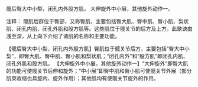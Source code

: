 髋后臀大中小梨，闭孔内外股方肌，
大伸旋外中小展，其他旋外动作一。

注释：
髋肌后群位于臀部，又称臀肌，主要包括臀大肌、臀中肌、臀小肌、梨状肌、闭孔内肌、闭孔外肌和股方肌等。这些肌位于髋关节的后方及上方。此歌诀由浅至深，从上向下介绍了诸肌的名称和主要功能。

【髋后臀大中小梨，闭孔内外股方肌】臀肌位于髋关节后方，主要包括“臀大中小梨”，即臀大肌、臀中肌、臀小肌和梨状肌；“闭孔内外”和“股方肌”即闭孔内肌、闭孔外肌和股方肌。
【大伸旋外中小展，其他旋外动作一】“大伸旋外”即臀大肌的功能可使髋关节后伸和旋外；“中小展”即臀中肌和臀小肌可使髋关节外展（部分肌束收缩也具旋内、旋外作用）；其他肌均有使髋关节旋外的作用。